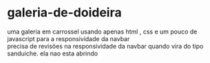 # galeria-de-doideira
uma galeria em carrossel usando apenas html , css e um pouco de javascript para a responsividade da navbar<br>
precisa de revisões na responsividade da navbar quando vira do tipo sanduiche. ela nao esta abrindo
